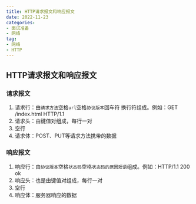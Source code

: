 ```yaml
---
title: HTTP请求报文和响应报文
date: 2022-11-23
categories: 
- 面试准备
- 网络
tag:
- 网络
- HTTP
---
```


## HTTP请求报文和响应报文

### 请求报文
1. 请求行：由`请求方法`空格`url`空格`协议版本`回车符 换行符组成。例如：GET /index.html HTTP/1.1
2. 请求头：由键值对组成，每行一对
3. 空行
4. 请求体：POST、PUT等请求方法携带的数据

### 响应报文
1. 响应行：由`协议版本`空格`状态码`空格`状态码的原因短语`组成。例如：HTTP/1.1 200 ok
2. 响应头：也是由键值对组成，每行一对
3. 空行
4. 响应体：服务器响应的数据